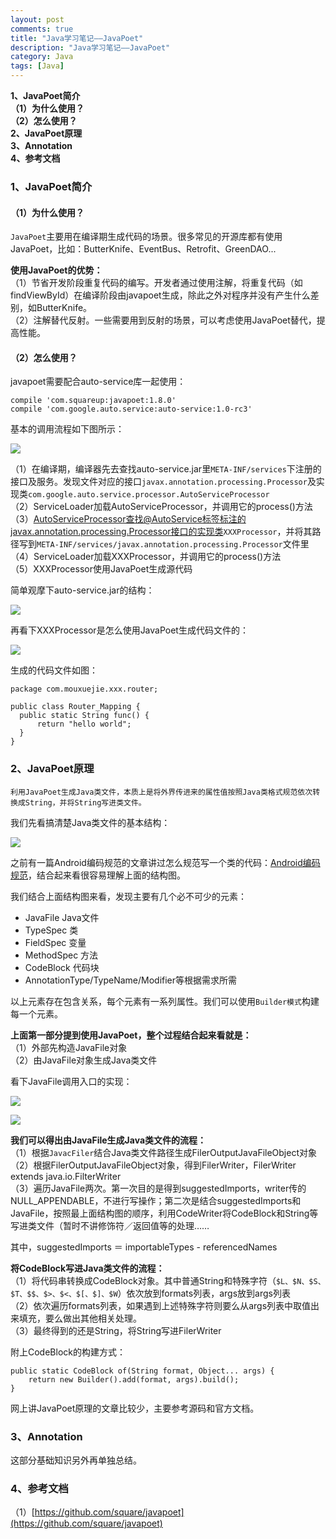 ```yaml
---
layout: post
comments: true
title: "Java学习笔记——JavaPoet"
description: "Java学习笔记——JavaPoet"
category: Java
tags: [Java]
---
```



**1、JavaPoet简介**    
**（1）为什么使用？**    
**（2）怎么使用？**    
**2、JavaPoet原理**    
**3、Annotation**    
**4、参考文档**    

<!--more-->

### 1、JavaPoet简介

#### （1）为什么使用？

`JavaPoet`主要用在编译期生成代码的场景。很多常见的开源库都有使用JavaPoet，比如：ButterKnife、EventBus、Retrofit、GreenDAO...

**使用JavaPoet的优势：**    
（1）节省开发阶段重复代码的编写。开发者通过使用注解，将重复代码（如findViewById）在编译阶段由javapoet生成，除此之外对程序并没有产生什么差别，如ButterKnife。    
（2）注解替代反射。一些需要用到反射的场景，可以考虑使用JavaPoet替代，提高性能。

#### （2）怎么使用？

javapoet需要配合auto-service库一起使用：

    compile 'com.squareup:javapoet:1.8.0'
    compile 'com.google.auto.service:auto-service:1.0-rc3'

基本的调用流程如下图所示：

![](/image/2018-04-18-learning-notes-javapoet/invoke-flow.png)
    
（1）在编译期，编译器先去查找auto-service.jar里`META-INF/services`下注册的接口及服务。发现文件对应的接口`javax.annotation.processing.Processor`及实现类`com.google.auto.service.processor.AutoServiceProcessor`    
（2）ServiceLoader加载AutoServiceProcessor，并调用它的process()方法    
（3）AutoServiceProcessor查找@AutoService标签标注的javax.annotation.processing.Processor接口的实现类`XXXProcessor`，并将其路径写到`META-INF/services/javax.annotation.processing.Processor`文件里    
（4）ServiceLoader加载XXXProcessor，并调用它的process()方法    
（5）XXXProcessor使用JavaPoet生成源代码

简单观摩下auto-service.jar的结构：

![](/image/2018-04-18-learning-notes-javapoet/auto-service.png)

再看下XXXProcessor是怎么使用JavaPoet生成代码文件的：

![](/image/2018-04-18-learning-notes-javapoet/xxxprocessor.png)

生成的代码文件如图：

    package com.mouxuejie.xxx.router;

    public class Router_Mapping {
      public static String func() {
          return "hello world";
      }
    }

### 2、JavaPoet原理

`利用JavaPoet生成Java类文件，本质上是将外界传进来的属性值按照Java类格式规范依次转换成String，并将String写进类文件。`

我们先看搞清楚Java类文件的基本结构：

![](/image/2018-04-18-learning-notes-javapoet/java-file.png)

之前有一篇Android编码规范的文章讲过怎么规范写一个类的代码：[Android编码规范](http://mouxuejie.com/blog/2016-08-28/android-code-style/)，结合起来看很容易理解上面的结构图。

我们结合上面结构图来看，发现主要有几个必不可少的元素：

- JavaFile Java文件
- TypeSpec 类
- FieldSpec 变量
- MethodSpec 方法
- CodeBlock 代码块
- AnnotationType/TypeName/Modifier等根据需求所需

以上元素存在包含关系，每个元素有一系列属性。我们可以使用`Builder模式`构建每一个元素。

**上面第一部分提到使用JavaPoet，整个过程结合起来看就是：**    
（1）外部先构造JavaFile对象    
（2）由JavaFile对象生成Java类文件    

看下JavaFile调用入口的实现：

![](/image/2018-04-18-learning-notes-javapoet/java-file-code1.png)

![](/image/2018-04-18-learning-notes-javapoet/java-file-code2.png)

**我们可以得出由JavaFile生成Java类文件的流程：**    
（1）根据`JavacFiler`结合Java类文件路径生成FilerOutputJavaFileObject对象    
（2）根据FilerOutputJavaFileObject对象，得到FilerWriter，FilerWriter extends java.io.FilterWriter    
（3）遍历JavaFile两次。第一次目的是得到suggestedImports，writer传的NULL_APPENDABLE，不进行写操作；第二次是结合suggestedImports和JavaFile，按照最上面结构图的顺序，利用CodeWriter将CodeBlock和String等写进类文件（暂时不讲修饰符／返回值等的处理……    

其中，suggestedImports ＝ importableTypes - referencedNames

**将CodeBlock写进Java类文件的流程：**    
（1）将代码串转换成CodeBlock对象。其中普通String和特殊字符（`$L、$N、$S、$T、$$、$>、$<、$[、$]、$W`）依次放到formats列表，args放到args列表    
（2）依次遍历formats列表，如果遇到上述特殊字符则要么从args列表中取值出来填充，要么做出其他相关处理。    
（3）最终得到的还是String，将String写进FilerWriter    

附上CodeBlock的构建方式：    

    public static CodeBlock of(String format, Object... args) {
        return new Builder().add(format, args).build();
    }

网上讲JavaPoet原理的文章比较少，主要参考源码和官方文档。

### 3、Annotation

这部分基础知识另外再单独总结。

### 4、参考文档

（1）[https://github.com/square/javapoet](https://github.com/square/javapoet)    


